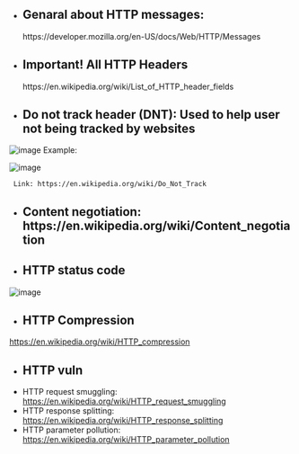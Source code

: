 - <h2>Genaral about HTTP messages: </h2> https://developer.mozilla.org/en-US/docs/Web/HTTP/Messages
- <h2> Important! All HTTP Headers </h2>  https://en.wikipedia.org/wiki/List_of_HTTP_header_fields
- <h2>Do not track header (DNT): Used to help user not being tracked by websites </h2>
![image](https://user-images.githubusercontent.com/100038173/163777464-b93287c4-5c48-4075-b493-40dfc4594861.png)
Example:

![image](https://user-images.githubusercontent.com/100038173/163777891-da5b1715-60a6-4804-a34a-010cd88bfc80.png)

     Link: https://en.wikipedia.org/wiki/Do_Not_Track
- <h2>Content negotiation: https://en.wikipedia.org/wiki/Content_negotiation </h2>
- <h2>HTTP status code </h2>
 ![image](https://user-images.githubusercontent.com/100038173/163816224-a99c31a9-31ec-46b9-81cd-1dc610a6048f.png)
- <h2>HTTP Compression</h2>
https://en.wikipedia.org/wiki/HTTP_compression
- <h2> HTTP vuln</h2>
- HTTP request smuggling: https://en.wikipedia.org/wiki/HTTP_request_smuggling
- HTTP response splitting: https://en.wikipedia.org/wiki/HTTP_response_splitting
- HTTP parameter pollution: https://en.wikipedia.org/wiki/HTTP_parameter_pollution
